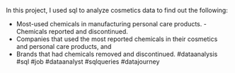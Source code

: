 In this project, I used sql to analyze cosmetics data to find out the following:

- Most-used chemicals in manufacturing personal care products.
-Chemicals reported and discontinued.
- Companies that used the most reported chemicals in their cosmetics and personal care products, and
- Brands that had chemicals removed and discontinued.
#dataanalysis #sql #job #dataanalyst #sqlqueries #datajourney
